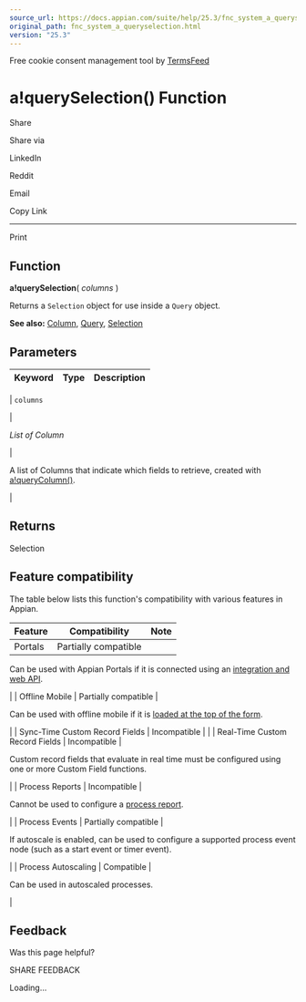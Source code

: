 ```yaml
---
source_url: https://docs.appian.com/suite/help/25.3/fnc_system_a_queryselection.html
original_path: fnc_system_a_queryselection.html
version: "25.3"
---
```


Free cookie consent management tool by [TermsFeed](https://www.termsfeed.com/)

# a!querySelection() Function

Share

Share via

LinkedIn

Reddit

Email

Copy Link

* * *

Print

## Function

**a!querySelection**( _columns_ )

Returns a `Selection` object for use inside a `Query` object.

**See also:** [Column](Appian_Data_Types.html#column), [Query](Appian_Data_Types.html#query), [Selection](Appian_Data_Types.html#selection)

## Parameters

| Keyword | Type | Description |
| --- | --- | --- |
|
`columns`

 |

_List of Column_

 |

A list of Columns that indicate which fields to retrieve, created with [a!queryColumn()](fnc_system_a_querycolumn.html).

 |

## Returns

Selection

## Feature compatibility

The table below lists this function's compatibility with various features in Appian.

| Feature | Compatibility | Note |
| --- | --- | --- |
| Portals | Partially compatible |
Can be used with Appian Portals if it is connected using an [integration and web API](portals-design.html#using-partially-compatible-functions-and-objects-in-a-portal).

 |
| Offline Mobile | Partially compatible |

Can be used with offline mobile if it is [loaded at the top of the form](offline-mobile-design-best-practices.html#working-with-partially-compatible-functions).

 |
| Sync-Time Custom Record Fields | Incompatible |  |
| Real-Time Custom Record Fields | Incompatible |

Custom record fields that evaluate in real time must be configured using one or more Custom Field functions.

 |
| Process Reports | Incompatible |

Cannot be used to configure a [process report](Process_Reports.html).

 |
| Process Events | Partially compatible |

If autoscale is enabled, can be used to configure a supported process event node (such as a start event or timer event).

 |
| Process Autoscaling | Compatible |

Can be used in autoscaled processes.

 |

## Feedback

Was this page helpful?

SHARE FEEDBACK

Loading...